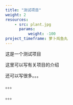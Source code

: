 ```yaml
---
title: "测试项目"
weight: 2
resources:
    - src: plant.jpg
      params:
          weight: -100
project_timeframe: 萝卜炖鱼丸
---
```


这是一个测试项目

这里可以写有关项目的介绍

还可以写很多。。。

。。。


。。。